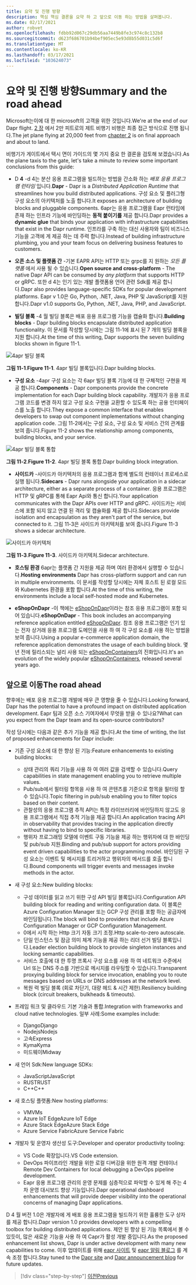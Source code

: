 ```yaml
---
title: 요약 및 진행 방향
description: 핵심 핵심 결론을 요약 하 고 앞으로 이동 하는 방법을 살펴봅니다.
ms.date: 02/17/2021
author: robvet
ms.openlocfilehash: fdbb92d067c29db56aa7449b8fe3c974c8c132b8
ms.sourcegitcommit: d623f686701b94bef905ec5e93d8b55d031c5d6f
ms.translationtype: MT
ms.contentlocale: ko-KR
ms.lasthandoff: 03/17/2021
ms.locfileid: "103624073"
---
```

# <a name="summary-and-the-road-ahead"></a><span data-ttu-id="751bd-103">요약 및 진행 방향</span><span class="sxs-lookup"><span data-stu-id="751bd-103">Summary and the road ahead</span></span>

<span data-ttu-id="751bd-104">Microsoft는이에 대 한 microsoft의 고객을 위한 것입니다.</span><span class="sxs-lookup"><span data-stu-id="751bd-104">We're at the end of our Dapr flight.</span></span> <span data-ttu-id="751bd-105">[2 장](dapr-at-20000-feet.md) 에서 2만 피트로의 제트 비행기 비행은 최종 접근 방식으로 진행 됩니다.</span><span class="sxs-lookup"><span data-stu-id="751bd-105">The jet plane flying at 20,000 feet from [chapter 2](dapr-at-20000-feet.md) is on final approach and about to land.</span></span>

<span data-ttu-id="751bd-106">비행기가 게이트에서 택시 면이 가이드의 몇 가지 중요 한 결론을 검토해 보겠습니다.</span><span class="sxs-lookup"><span data-stu-id="751bd-106">As the plane taxis to the gate, let's take a minute to review some important conclusions from this guide:</span></span>

- <span data-ttu-id="751bd-107">D **4** -d 4는 분산 응용 프로그램을 빌드하는 방법을 간소화 하는 *배포 응용 프로그램 런타임* 입니다.</span><span class="sxs-lookup"><span data-stu-id="751bd-107">**Dapr** - Dapr is a *Distributed Application Runtime* that streamlines how you build distributed applications.</span></span> <span data-ttu-id="751bd-108">구성 요소 및 플러그형 구성 요소의 아키텍처를 노출 합니다.</span><span class="sxs-lookup"><span data-stu-id="751bd-108">It exposes an architecture of building blocks and pluggable components.</span></span> <span data-ttu-id="751bd-109">6apr는 응용 프로그램을 Eapr 런타임에 존재 하는 인프라 기능에 바인딩하는 **동적 붙이기를** 제공 합니다.</span><span class="sxs-lookup"><span data-stu-id="751bd-109">Dapr provides a **dynamic glue** that binds your application with infrastructure capabilities that exist in the Dapr runtime.</span></span> <span data-ttu-id="751bd-110">인프라를 구축 하는 대신 사용자와 팀이 비즈니스 기능을 고객에 게 제공 하는 데 주력 합니다.</span><span class="sxs-lookup"><span data-stu-id="751bd-110">Instead of building infrastructure plumbing, you and your team focus on delivering business features to customers.</span></span>

- <span data-ttu-id="751bd-111">**오픈 소스 및 플랫폼 간** -기본 EAPR API는 HTTP 또는 grpc를 지 원하는 *모든 플랫폼* 에서 사용 될 수 있습니다.</span><span class="sxs-lookup"><span data-stu-id="751bd-111">**Open source and cross-platform** - The native Dapr API can be consumed by *any platform* that supports HTTP or gRPC.</span></span> <span data-ttu-id="751bd-112">또한 d 4는 인기 있는 개발 플랫폼용 언어 관련 Sdk를 제공 합니다.</span><span class="sxs-lookup"><span data-stu-id="751bd-112">Dapr also provides language-specific SDKs for popular development platforms.</span></span> <span data-ttu-id="751bd-113">Eapr v 1.0은 Go, Python, .NET, Java, PHP 및 JavaScript를 지원 합니다.</span><span class="sxs-lookup"><span data-stu-id="751bd-113">Dapr v1.0 supports Go, Python, .NET, Java, PHP, and JavaScript.</span></span>

- <span data-ttu-id="751bd-114">**빌딩 블록** -4 월 빌딩 블록은 배포 응용 프로그램 기능을 캡슐화 합니다.</span><span class="sxs-lookup"><span data-stu-id="751bd-114">**Building blocks** - Dapr building blocks encapsulate distributed application functionality.</span></span> <span data-ttu-id="751bd-115">이 문서를 작성할 당시에는 그림 11-1에 표시 된 7 개의 빌딩 블록을 지원 합니다.</span><span class="sxs-lookup"><span data-stu-id="751bd-115">At the time of this writing, Dapr supports the seven building blocks shown in figure 11-1.</span></span>

![4apr 빌딩 블록](./media/dapr-at-20000-feet/building-blocks.png)

<span data-ttu-id="751bd-117">**그림 11-1**.</span><span class="sxs-lookup"><span data-stu-id="751bd-117">**Figure 11-1**.</span></span> <span data-ttu-id="751bd-118">4apr 빌딩 블록입니다.</span><span class="sxs-lookup"><span data-stu-id="751bd-118">Dapr building blocks.</span></span>

- <span data-ttu-id="751bd-119">**구성 요소** -4apr 구성 요소는 각 6apr 빌딩 블록 기능에 대 한 구체적인 구현을 제공 합니다.</span><span class="sxs-lookup"><span data-stu-id="751bd-119">**Components** - Dapr components provide the concrete implementation for each Dapr building block capability.</span></span> <span data-ttu-id="751bd-120">개발자가 응용 프로그램 코드를 변경 하지 않고 구성 요소 구현을 교환할 수 있도록 하는 공용 인터페이스를 노출 합니다.</span><span class="sxs-lookup"><span data-stu-id="751bd-120">They expose a common interface that enables developers to swap out component implementations without changing application code.</span></span> <span data-ttu-id="751bd-121">그림 11-2에서는 구성 요소, 구성 요소 및 서비스 간의 관계를 보여 줍니다.</span><span class="sxs-lookup"><span data-stu-id="751bd-121">Figure 11-2 shows the relationship among components, building blocks, and your service.</span></span>

![4apr 빌딩 블록 통합](./media/dapr-at-20000-feet/building-blocks-integration.png)

<span data-ttu-id="751bd-123">**그림 11-2**.</span><span class="sxs-lookup"><span data-stu-id="751bd-123">**Figure 11-2**.</span></span> <span data-ttu-id="751bd-124">4apr 빌딩 블록 통합.</span><span class="sxs-lookup"><span data-stu-id="751bd-124">Dapr building block integration.</span></span>

- <span data-ttu-id="751bd-125">**사이드카** -사이드카 아키텍처의 응용 프로그램과 함께 별도의 컨테이너 프로세스로 실행 됩니다.</span><span class="sxs-lookup"><span data-stu-id="751bd-125">**Sidecars** - Dapr runs alongside your application in a sidecar architecture, either as a separate process of a container.</span></span> <span data-ttu-id="751bd-126">응용 프로그램은 HTTP 및 gRPC를 통해 Eapr Api와 통신 합니다.</span><span class="sxs-lookup"><span data-stu-id="751bd-126">Your application communicates with the Dapr APIs over HTTP and gRPC.</span></span> <span data-ttu-id="751bd-127">사이드카는 서비스에 포함 되지 않고 연결 된 격리 및 캡슐화를 제공 합니다.</span><span class="sxs-lookup"><span data-stu-id="751bd-127">Sidecars provide isolation and encapsulation as they aren't part of the service, but connected to it.</span></span> <span data-ttu-id="751bd-128">그림 11-3은 사이드카 아키텍처를 보여 줍니다.</span><span class="sxs-lookup"><span data-stu-id="751bd-128">Figure 11-3 shows a sidecar architecture.</span></span>

![사이드카 아키텍처](./media/dapr-at-20000-feet/sidecar-generic.png)

<span data-ttu-id="751bd-130">**그림 11-3**.</span><span class="sxs-lookup"><span data-stu-id="751bd-130">**Figure 11-3**.</span></span> <span data-ttu-id="751bd-131">사이드카 아키텍처.</span><span class="sxs-lookup"><span data-stu-id="751bd-131">Sidecar architecture.</span></span>

- <span data-ttu-id="751bd-132">**호스팅 환경** 6apr는 플랫폼 간 지원을 제공 하며 여러 환경에서 실행할 수 있습니다.</span><span class="sxs-lookup"><span data-stu-id="751bd-132">**Hosting environments** Dapr has cross-platform support and can run in multiple environments.</span></span> <span data-ttu-id="751bd-133">이 문서를 작성할 당시에는 자체 호스트 된 로컬 모드와 Kubernetes 환경을 포함 합니다.</span><span class="sxs-lookup"><span data-stu-id="751bd-133">At the time of this writing, the environments include a local self-hosted mode and Kubernetes.</span></span>

- <span data-ttu-id="751bd-134">**eShopOnDapr** -이 책에는 [eShopOnDapr](https://github.com/dotnet-architecture/eShopOnDapr)이라는 참조 응용 프로그램이 포함 되어 있습니다.</span><span class="sxs-lookup"><span data-stu-id="751bd-134">**eShopOnDapr** - This book includes an accompanying reference application entitled [eShopOnDapr](https://github.com/dotnet-architecture/eShopOnDapr).</span></span> <span data-ttu-id="751bd-135">참조 응용 프로그램은 인기 있는 전자 상거래 응용 프로그램 도메인을 사용 하 여 각 구성 요소를 사용 하는 방법을 보여 줍니다.</span><span class="sxs-lookup"><span data-stu-id="751bd-135">Using a popular e-commerce application domain, the reference application demonstrates the usage of each building block.</span></span> <span data-ttu-id="751bd-136">몇 년 전에 릴리스되는 널리 사용 되는 [eShopOnContainers](https://github.com/dotnet-architecture/eShopOnContainers)의 진화입니다.</span><span class="sxs-lookup"><span data-stu-id="751bd-136">It's an evolution of the widely popular [eShopOnContainers](https://github.com/dotnet-architecture/eShopOnContainers), released several years ago.</span></span>

## <a name="the-road-ahead"></a><span data-ttu-id="751bd-137">앞으로 이동</span><span class="sxs-lookup"><span data-stu-id="751bd-137">The road ahead</span></span>

<span data-ttu-id="751bd-138">향후에는 배포 응용 프로그램 개발에 매우 큰 영향을 줄 수 있습니다.</span><span class="sxs-lookup"><span data-stu-id="751bd-138">Looking forward, Dapr has the potential to have a profound impact on distributed application development.</span></span> <span data-ttu-id="751bd-139">Eapr 팀과 오픈 소스 기여자에서 무엇을 받을 수 있나요?</span><span class="sxs-lookup"><span data-stu-id="751bd-139">What can you expect from the Dapr team and its open-source contributors?</span></span>

<span data-ttu-id="751bd-140">작성 당시에는 다음과 같은 추가 기능을 제공 합니다.</span><span class="sxs-lookup"><span data-stu-id="751bd-140">At the time of writing, the list of proposed enhancements for Dapr include:</span></span>

- <span data-ttu-id="751bd-141">기존 구성 요소에 대 한 향상 된 기능:</span><span class="sxs-lookup"><span data-stu-id="751bd-141">Feature enhancements to existing building blocks:</span></span>
  - <span data-ttu-id="751bd-142">상태 관리의 쿼리 기능을 사용 하 여 여러 값을 검색할 수 있습니다.</span><span class="sxs-lookup"><span data-stu-id="751bd-142">Query capabilities in state management enabling you to retrieve multiple values.</span></span>
  - <span data-ttu-id="751bd-143">Pub/sub에서 필터링 항목을 사용 하 여 콘텐츠를 기준으로 항목을 필터링 할 수 있습니다.</span><span class="sxs-lookup"><span data-stu-id="751bd-143">Topic filtering in pub/sub enabling you to filter topics based on their content.</span></span>
  - <span data-ttu-id="751bd-144">관찰성의 응용 프로그램 추적 API는 특정 라이브러리에 바인딩하지 않고도 응용 프로그램에서 직접 추적 기능을 제공 합니다.</span><span class="sxs-lookup"><span data-stu-id="751bd-144">An application tracing API in observability that provides tracing in the application directly without having to bind to specific libraries.</span></span>
  - <span data-ttu-id="751bd-145">행위자 프로그래밍 모델에 이벤트 구동 기능을 제공 하는 행위자에 대 한 바인딩 및 pub/sub 지원.</span><span class="sxs-lookup"><span data-stu-id="751bd-145">Binding and pub/sub support for actors providing event driven capabilities to the actor programming model.</span></span> <span data-ttu-id="751bd-146">바인딩된 구성 요소는 이벤트 및 메시지를 트리거하고 행위자의 메서드를 호출 합니다.</span><span class="sxs-lookup"><span data-stu-id="751bd-146">Bound components will trigger events and messages invoke methods in the actor.</span></span>

- <span data-ttu-id="751bd-147">새 구성 요소:</span><span class="sxs-lookup"><span data-stu-id="751bd-147">New building blocks:</span></span>
  - <span data-ttu-id="751bd-148">구성 데이터를 읽고 쓰기 위한 구성 API 빌딩 블록입니다.</span><span class="sxs-lookup"><span data-stu-id="751bd-148">Configuration API building block for reading and writing configuration data.</span></span> <span data-ttu-id="751bd-149">이 블록은 Azure Configuration Manager 또는 GCP 구성 관리를 포함 하는 공급자에 바인딩됩니다.</span><span class="sxs-lookup"><span data-stu-id="751bd-149">The block will bind to providers that include Azure Configuration Manager or GCP Configuration Management.</span></span>
  - <span data-ttu-id="751bd-150">0에서 시작 하는 Http 크기 자동 크기 조정.</span><span class="sxs-lookup"><span data-stu-id="751bd-150">Http scale-to-zero autoscale.</span></span>
  - <span data-ttu-id="751bd-151">단일 인스턴스 및 잠금 의미 체계 기능을 제공 하는 리더 선거 빌딩 블록입니다.</span><span class="sxs-lookup"><span data-stu-id="751bd-151">Leader election building block to provide singleton instances and locking semantic capabilities.</span></span>
  - <span data-ttu-id="751bd-152">서비스 호출에 대 한 투명 프록시 구성 요소를 사용 하 여 네트워크 수준에서 Url 또는 DNS 주소를 기반으로 메시지를 라우팅할 수 있습니다.</span><span class="sxs-lookup"><span data-stu-id="751bd-152">Transparent proxying building block for service invocation, enabling you to route messages based on URLs or DNS addresses at the network level.</span></span>
  - <span data-ttu-id="751bd-153">복원 력 빌딩 블록 (회로 차단기, 대량 헤드 & 시간 제한).</span><span class="sxs-lookup"><span data-stu-id="751bd-153">Resiliency building block (circuit breakers, bulkheads & timeouts).</span></span>

- <span data-ttu-id="751bd-154">프레임 워크 및 클라우드 기본 기술과 통합.</span><span class="sxs-lookup"><span data-stu-id="751bd-154">Integration with frameworks and cloud native technologies.</span></span> <span data-ttu-id="751bd-155">일부 사례:</span><span class="sxs-lookup"><span data-stu-id="751bd-155">Some examples include:</span></span>
  - <span data-ttu-id="751bd-156">Django</span><span class="sxs-lookup"><span data-stu-id="751bd-156">Django</span></span>
  - <span data-ttu-id="751bd-157">Nodejs</span><span class="sxs-lookup"><span data-stu-id="751bd-157">Nodejs</span></span>
  - <span data-ttu-id="751bd-158">고속</span><span class="sxs-lookup"><span data-stu-id="751bd-158">Express</span></span>
  - <span data-ttu-id="751bd-159">Kyma</span><span class="sxs-lookup"><span data-stu-id="751bd-159">Kyma</span></span>
  - <span data-ttu-id="751bd-160">미드웨이</span><span class="sxs-lookup"><span data-stu-id="751bd-160">Midway</span></span>

- <span data-ttu-id="751bd-161">새 언어 Sdk:</span><span class="sxs-lookup"><span data-stu-id="751bd-161">New language SDKs:</span></span>
  - <span data-ttu-id="751bd-162">JavaScript</span><span class="sxs-lookup"><span data-stu-id="751bd-162">JavaScript</span></span>
  - <span data-ttu-id="751bd-163">RUST</span><span class="sxs-lookup"><span data-stu-id="751bd-163">RUST</span></span>
  - <span data-ttu-id="751bd-164">C++</span><span class="sxs-lookup"><span data-stu-id="751bd-164">C++</span></span>

- <span data-ttu-id="751bd-165">새 호스팅 플랫폼:</span><span class="sxs-lookup"><span data-stu-id="751bd-165">New hosting platforms:</span></span>
  - <span data-ttu-id="751bd-166">VM</span><span class="sxs-lookup"><span data-stu-id="751bd-166">VMs</span></span>
  - <span data-ttu-id="751bd-167">Azure IoT Edge</span><span class="sxs-lookup"><span data-stu-id="751bd-167">Azure IoT Edge</span></span>
  - <span data-ttu-id="751bd-168">Azure Stack Edge</span><span class="sxs-lookup"><span data-stu-id="751bd-168">Azure Stack Edge</span></span>
  - <span data-ttu-id="751bd-169">Azure Service Fabric</span><span class="sxs-lookup"><span data-stu-id="751bd-169">Azure Service Fabric</span></span>

- <span data-ttu-id="751bd-170">개발자 및 운영자 생산성 도구:</span><span class="sxs-lookup"><span data-stu-id="751bd-170">Developer and operator productivity tooling:</span></span>
  - <span data-ttu-id="751bd-171">VS Code 확장입니다.</span><span class="sxs-lookup"><span data-stu-id="751bd-171">VS Code extension.</span></span>
  - <span data-ttu-id="751bd-172">DevOps 파이프라인 개발을 위한 로컬 디버깅을 위한 원격 개발 컨테이너</span><span class="sxs-lookup"><span data-stu-id="751bd-172">Remote Dev Containers for local debugging a DevOps pipeline development.</span></span>
  - <span data-ttu-id="751bd-173">Eapr 응용 프로그램 관리의 운영 문제를 심층적으로 파악할 수 있게 해 주는 4 차 운영 대시보드 향상 기능입니다.</span><span class="sxs-lookup"><span data-stu-id="751bd-173">Dapr operational dashboard enhancements that will provide deeper visibility into the operational concerns of managing Dapr applications.</span></span>

<span data-ttu-id="751bd-174">D 4 월 버전 1.0은 개발자에 게 배포 응용 프로그램을 빌드하기 위한 훌륭한 도구 상자를 제공 합니다.</span><span class="sxs-lookup"><span data-stu-id="751bd-174">Dapr version 1.0 provides developers with a compelling toolbox for building distributed applications.</span></span> <span data-ttu-id="751bd-175">제안 된 향상 된 기능 목록에서 볼 수 있듯이, 많은 새로운 기능을 사용 하 여 Capr가 활성 개발 중입니다.</span><span class="sxs-lookup"><span data-stu-id="751bd-175">As the proposed enhancement list shows, Dapr is under active development with many new capabilities to come.</span></span> <span data-ttu-id="751bd-176">이후 업데이트를 위해 [eapr 사이트](https://dapr.io/) 및 [eapr 알림 블로그](https://cloudblogs.microsoft.com/opensource/2019/10/16/announcing-dapr-open-source-project-build-microservice-applications/) 를 계속 조정 합니다.</span><span class="sxs-lookup"><span data-stu-id="751bd-176">Stay tuned to the [Dapr site](https://dapr.io/) and [Dapr announcement blog](https://cloudblogs.microsoft.com/opensource/2019/10/16/announcing-dapr-open-source-project-build-microservice-applications/) for future updates.</span></span>

>[!div class="step-by-step"]
>[<span data-ttu-id="751bd-177">이전</span><span class="sxs-lookup"><span data-stu-id="751bd-177">Previous</span></span>](secrets.md)
